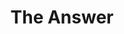---
pid: llg161
title: The Answer
location_transcription: Outside the Wells Fargo Center
coordinates: "[-75.17367662046, 39.903662510715]"
zipcode: '19144'
gen_neighborhood: Northwest Philadelphia
neighborhood: Germantown
outside_phl: 
age: '17'
age_range: 13-19
instagram: 
image_file_name: llg_161.jpg
proposal_transcription: 'A statue of Allen Iverson stepping over Tyron Lue made out
  of while marble. Put an actual #3 jersey on the statue. Life sized.'
topic: Person,Pop Culture,Sports
topic_summary: 0, 0, 0
type: Sculpture Statue
keywords_other: "#3, 76ers, basketball, marble"
credit: N. Bayard
image_labels: 
twitter: 
facebook: 
permalink: "/monuments/llg161/"
layout: item-page
---